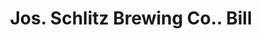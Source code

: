 ---
doi: 10.7916/D8XH137B
date_other: '1890'
date_other_textual: 1890-1899
form: printed ephemera
genre:
- Invoices
name:
- Jos. Schlitz Brewing Co.
object_in_context_url: https://biggert.cul.columbia.edu/items/view/ave_biggert_00743
subject_hierarchical_geographic:
- Great Falls, Montana, United States
subject_name:
- Jos. Schlitz Brewing Co.
title: Jos. Schlitz Brewing Co.. Bill
sort_title: Jos. Schlitz Brewing Co.. Bill
call_number: ave_biggert_00743
coordinates:
- 47.50361111111111,-111.2863888888889
pid: ave_biggert_00743
identifiers: ave_biggert_00743
permalink: /biggert/ave_biggert_00743/
layout: iiif-image-page
---